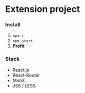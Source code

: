 # Extension project

### Install

1. `npm i`
2. `npm start`
3. **Profit**

### Stack
- React.js
- React-Router
- MobX
- JSS / LESS
